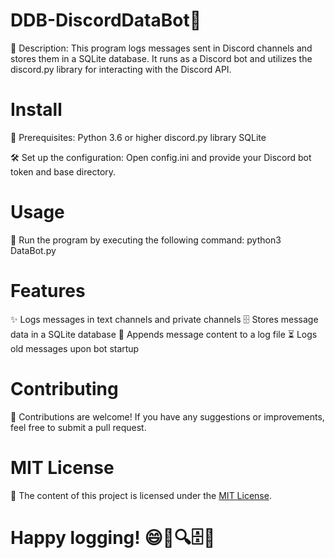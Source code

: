 # DDB-DiscordDataBot🤖

📝 Description:
This program logs messages sent in Discord channels and stores them in a SQLite database. It runs as a Discord bot and utilizes the discord.py library for interacting with the Discord API.

# Install

🔧 Prerequisites:
Python 3.6 or higher
discord.py library
SQLite

🛠️ Set up the configuration:
Open config.ini and provide your Discord bot token and base directory.

# Usage

🏃 Run the program by executing the following command:
python3 DataBot.py

# Features

✨ Logs messages in text channels and private channels
🗄️ Stores message data in a SQLite database
📜 Appends message content to a log file
⏳ Logs old messages upon bot startup

# Contributing
🤝 Contributions are welcome! If you have any suggestions or improvements, feel free to submit a pull request.

# MIT License
📜 The content of this project is licensed under the [MIT License](LICENSE).

# Happy logging! 😄📝🔍🗄️🤖
